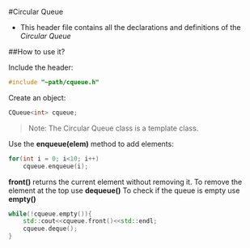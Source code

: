 #Circular Queue

* This header file contains all the declarations and definitions of the *Circular Queue*

##How to use it?

Include the header:
```C++
#include "~path/cqueue.h"
```

Create an object:
```C++
CQueue<int> cqueue;
```

> Note: The Circular Queue class is a template class. 

Use the **enqueue(elem)** method to add elements:
```C++
for(int i = 0; i<10; i++)
	cqueue.enqueue(i);
```

**front()** returns the current element without removing it. To remove the element at the top use **dequeue()**
To check if the queue is empty use **empty()**
```C++
while(!cqueue.empty()){
	std::cout<<cqueue.front()<<std::endl;
	cqueue.deque();
}
```
